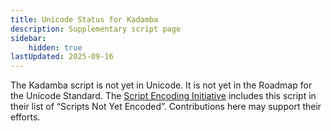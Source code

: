 ```yaml
---
title: Unicode Status for Kadamba
description: Supplementary script page
sidebar:
    hidden: true
lastUpdated: 2025-09-16
---
```


The Kadamba script is not yet in Unicode. It is not yet in the Roadmap for the Unicode Standard. The [Script Encoding Initiative](https://sei.berkeley.edu/) includes this script in their list of “Scripts Not Yet Encoded”. Contributions here may support their efforts.
